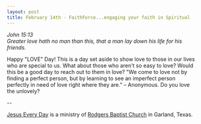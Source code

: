 ```yaml
---
layout: post
title: February 14th - FaithForce...engaging your faith in Spiritual
---
```


_John 15:13  
Greater love hath no man than this, that a man lay down his life for
his friends._

Happy "LOVE" Day! This is a day set aside to show love to those in
our lives who are special to us. What about those who aren't so easy
to love? Would this be a good day to reach out to them in love? "We
come to love not by finding a perfect person, but by learning to see
an imperfect person perfectly in need of love right where they are."
&ndash; Anonymous. Do you love the unlovely?

 --

<a href=http://jesuseveryday.net>Jesus Every Day</a> is a ministry of <a href=http://rodgersbaptist.net>Rodgers Baptist Church</a> in Garland, Texas.
